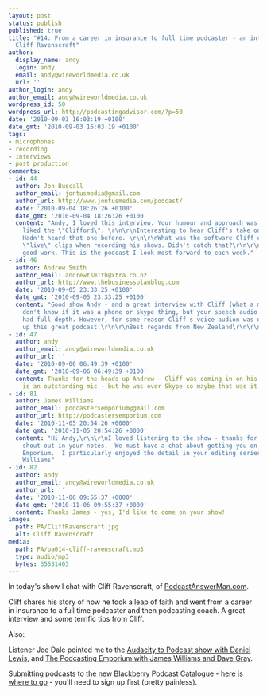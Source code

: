 ```yaml
---
layout: post
status: publish
published: true
title: "#14: From a career in insurance to full time podcaster - an interview with
  Cliff Ravenscraft"
author:
  display_name: andy
  login: andy
  email: andy@wireworldmedia.co.uk
  url: ''
author_login: andy
author_email: andy@wireworldmedia.co.uk
wordpress_id: 50
wordpress_url: http://podcastingadvisor.com/?p=50
date: '2010-09-03 16:03:19 +0100'
date_gmt: '2010-09-03 16:03:19 +0100'
tags:
- microphones
- recording
- interviews
- post production
comments:
- id: 44
  author: Jon Buscall
  author_email: jontusmedia@gmail.com
  author_url: http://www.jontusmedia.com/podcast/
  date: '2010-09-04 18:26:26 +0100'
  date_gmt: '2010-09-04 18:26:26 +0100'
  content: "Andy, I loved this interview. Your humour and approach was spot on. Especially
    liked the \"Clifford\". \r\n\r\nInteresting to hear Cliff's take on the Lame encoder.
    Hadn't heard that one before. \r\n\r\nWhat was the software Cliff uses to play
    \"live\" clips when recording his shows. Didn't catch that?\r\n\r\nKeep up the
    good work. This is the podcast I look most forward to each week."
- id: 46
  author: Andrew Smith
  author_email: andrewtsmith@xtra.co.nz
  author_url: http://www.thebusinessplanblog.com
  date: '2010-09-05 23:33:25 +0100'
  date_gmt: '2010-09-05 23:33:25 +0100'
  content: "Good show Andy - and a great interview with Cliff (what a man).\r\n\r\nI
    don't know if it was a phone or skype thing, but your speech audio was clear and
    had full depth. However, for some reason Cliff's voice audion was quite muddy.\r\n\r\nKeep
    up this great podcast.\r\n\r\nBest regards from New Zealand\r\n\r\nAndrew"
- id: 47
  author: andy
  author_email: andy@wireworldmedia.co.uk
  author_url: ''
  date: '2010-09-06 06:49:39 +0100'
  date_gmt: '2010-09-06 06:49:39 +0100'
  content: Thanks for the heads up Andrew - Cliff was coming in on his Heil PR40 which
    is an outstanding mic - but he was over Skype so maybe that was it.
- id: 81
  author: James Williams
  author_email: podcastersemporium@gmail.com
  author_url: http://podcastersemporium.com
  date: '2010-11-05 20:54:26 +0000'
  date_gmt: '2010-11-05 20:54:26 +0000'
  content: "Hi Andy,\r\n\r\nI loved listening to the show - thanks for giving us a
    shout-out in your notes.  We must have a chat about getting you on to Podcasters'
    Emporium.  I particularly enjoyed the detail in your editing series.\r\n\r\nCheers,\r\nJames
    Williams"
- id: 82
  author: andy
  author_email: andy@wireworldmedia.co.uk
  author_url: ''
  date: '2010-11-06 09:55:37 +0000'
  date_gmt: '2010-11-06 09:55:37 +0000'
  content: Thanks James - yes, I'd like to come on your show!
image:
  path: PA/CliffRavenscraft.jpg
  alt: Cliff Ravenscraft
media:
  path: PA/pa014-cliff-ravenscraft.mp3
  type: audio/mp3
  bytes: 35531403
---
```

In today's show I chat with Cliff Ravenscraft, of [PodcastAnswerMan.com](http://podcastanswerman.com).

Cliff shares his story of how he took a leap of faith and went from a career in insurance to a full time podcaster and then podcasting coach. A great interview and some terrific tips from Cliff.

Also:

Listener Joe Dale pointed me to the [Audacity to Podcast show with Daniel Lewis](http://www.noodle.mx/the-audacity-to-podcast), and [The Podcasting Emporium with James Williams and Dave Gray](http://lifestylepodnetwork.com.au/podcastersemporium/).

Submitting podcasts to the new Blackberry Podcast Catalogue - [here is where to go](http://rimpodcast.quickplay.ca/rimpodcasting) - you'll need to sign up first (pretty painless).
